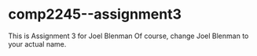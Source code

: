 # comp2245--assignment3
This is Assignment 3 for Joel Blenman 
Of course, change Joel Blenman to your actual name. 
